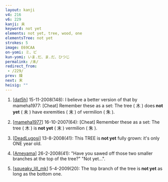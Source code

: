 ```yaml
---
layout: kanji
v4: 216
v6: 229
kanji: 未
keyword: not yet
elements: not yet, tree, wood, one
elementsTree: not yet
strokes: 5
image: E69CAA
on-yomi: ミ、ビ
kun-yomi: いま.だ、ま.だ、ひつじ
permalink: /未/
redirect_from:
 - /229/
prev: 燥
next: 末
heisig: ""
---
```


1) [<a href="http://kanji.koohii.com/profile/dat5h">dat5h</a>] 15-11-2008(148): I believe a better version of that by mameha1977: [Cheat] Remember these as a set: The tree ( 木 ) does<strong> not yet</strong> ( 未 ) have exremities ( 末 ) of vermilion ( 朱 ).

2) [<a href="http://kanji.koohii.com/profile/mameha1977">mameha1977</a>] 16-10-2007(64): [Cheat] Remember these as a set: The tree ( 木 ) is<strong> not yet</strong> ( 末 ) vermilion ( 朱 ).

3) [<a href="http://kanji.koohii.com/profile/DeadLugosi">DeadLugosi</a>] 13-8-2008(41): This TREE is<strong> not yet</strong> fully grown: it&#039;s only ONE year old.

4) [<a href="http://kanji.koohii.com/profile/Ameyama">Ameyama</a>] 26-2-2008(41): &quot;Have you sawed off those two smaller branches at the top of the tree?&quot; &quot;Not yet...&quot;.

5) [<a href="http://kanji.koohii.com/profile/squeaky_lill_mk">squeaky_lill_mk</a>] 5-4-2009(20): The top branch of the tree is<strong> not yet</strong> as long as the bottom one.

